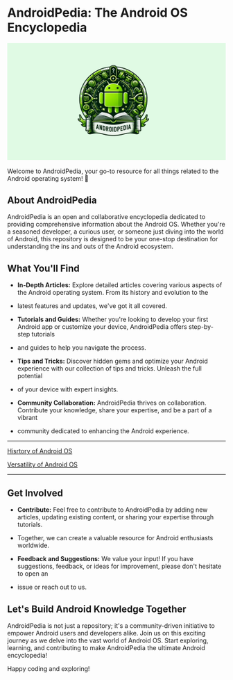 # AndroidPedia: The Android OS Encyclopedia

![AndroidPedia Logo](res/androidpedialogo.png)


Welcome to AndroidPedia, your go-to resource for all things related to the Android operating system! 📱

## About AndroidPedia

AndroidPedia is an open and collaborative encyclopedia dedicated to providing comprehensive information about the Android OS. 
Whether you're a seasoned developer, a curious user, or someone just diving into the world of Android, this repository is designed to be your 
one-stop destination for understanding the ins and outs of the Android ecosystem.

## What You'll Find

- **In-Depth Articles:** Explore detailed articles covering various aspects of the Android operating system. From its history and evolution to the
- latest features and updates, we've got it all covered.

- **Tutorials and Guides:** Whether you're looking to develop your first Android app or customize your device, AndroidPedia offers step-by-step tutorials
- and guides to help you navigate the process.

- **Tips and Tricks:** Discover hidden gems and optimize your Android experience with our collection of tips and tricks. Unleash the full potential
- of your device with expert insights.

- **Community Collaboration:** AndroidPedia thrives on collaboration. Contribute your knowledge, share your expertise, and be a part of a vibrant
- community dedicated to enhancing the Android experience.

---

[Hisrtory of Android OS](history.md)

[Versatility of Android OS](Versatility.md)

---

## Get Involved

- **Contribute:** Feel free to contribute to AndroidPedia by adding new articles, updating existing content, or sharing your expertise through tutorials.
- Together, we can create a valuable resource for Android enthusiasts worldwide.

- **Feedback and Suggestions:** We value your input! If you have suggestions, feedback, or ideas for improvement, please don't hesitate to open an
- issue or reach out to us.

## Let's Build Android Knowledge Together

AndroidPedia is not just a repository; it's a community-driven initiative to empower Android users and developers alike. Join us on this exciting 
journey as we delve into the vast world of Android OS. Start exploring, learning, and contributing to make AndroidPedia the ultimate Android encyclopedia!

Happy coding and exploring!

